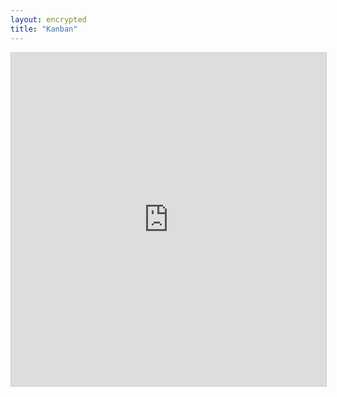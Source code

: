 ```yaml
---
layout: encrypted
title: "Kanban"
---
```


<iframe class="airtable-embed" src="https://airtable.com/embed/shrdMOT6sJPQhcaid?backgroundColor=cyan&viewControls=on" frameborder="0" onmousewheel="" width="100%" height="533" style="background: transparent; border: 1px solid #ccc;"></iframe>